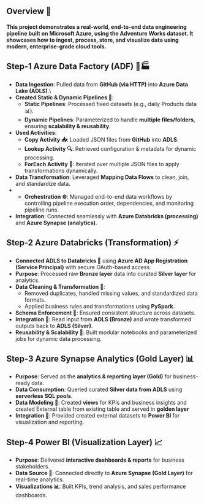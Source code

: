 ## Overview 📝

#### This project demonstrates a real-world, end-to-end data engineering pipeline built on Microsoft Azure, using the Adventure Works dataset. It showcases how to ingest, process, store, and visualize data using modern, enterprise-grade cloud tools.

## Step-1 Azure Data Factory (ADF) 🔄🏭

- **Data Ingestion**: Pulled data from **GitHub (via HTTP)** into **Azure Data Lake (ADLS)**.\
- **Created Static & Dynamic Pipelines 🔄**:
  - **Static Pipelines**: Processed fixed datasets (e.g., daily Products data 📊).
  - **Dynamic Pipelines**: Parameterized to handle **multiple files/folders**, ensuring **scalability & reusability**.
- **Used Activities**:
  - **Copy Activity 📥**: Loaded JSON files from **GitHub** into **ADLS**.
  - **Lookup Activity 🔍**: Retrieved configuration & metadata for dynamic processing.
  - **ForEach Activity 🔁**: Iterated over multiple JSON files to apply transformations dynamically.
- **Data Transformation**: Leveraged **Mapping Data Flows** to clean, join, and standardize data.
- - **Orchestration ⚙️**: Managed end-to-end data workflows by controlling pipeline execution order, dependencies, and monitoring pipeline runs.
- **Integration**: Connected seamlessly with **Azure Databricks (processing)** and **Azure Synapse (analytics)**.


## Step-2 Azure Databricks (Transformation) ⚡
- **Connected ADLS to Databricks 🔐** using **Azure AD App Registration (Service Principal)** with secure OAuth-based access.
- **Purpose**: Processed raw **Bronze layer** data into curated **Silver layer** for analytics.
- **Data Cleaning & Transformation 🧹**: 
  - Removed duplicates, handled missing values, and standardized data formats.
  - Applied business rules and transformations using **PySpark**.
- **Schema Enforcement 📐**: Ensured consistent structure across datasets.
- **Integration 🔗**: Read input from **ADLS (Bronze)** and wrote transformed outputs back to **ADLS (Silver)**.
- **Reusability & Scalability 🚀**: Built modular notebooks and parameterized jobs for dynamic data processing.

## Step-3 Azure Synapse Analytics (Gold Layer) 📊


- **Purpose**: Served as the **analytics & reporting layer (Gold)** for business-ready data.
- **Data Consumption**: Queried curated **Silver data from ADLS** using **serverless SQL pools**.
- **Data Modeling 📐**: Created **views** for KPIs and business insights and created External table from existing table and served in **golden layer**
- **Integration 🔗**: Provided created external datasets to **Power BI** for visualization and reporting.

## Step-4 Power BI (Visualization Layer) 📈



- **Purpose**: Delivered **interactive dashboards & reports** for business stakeholders.  
- **Data Source 🔗**: Connected directly to **Azure Synapse (Gold Layer)** for real-time analytics.  
- **Visualizations 📊**: Built KPIs, trend analysis, and sales performance dashboards.  
  






